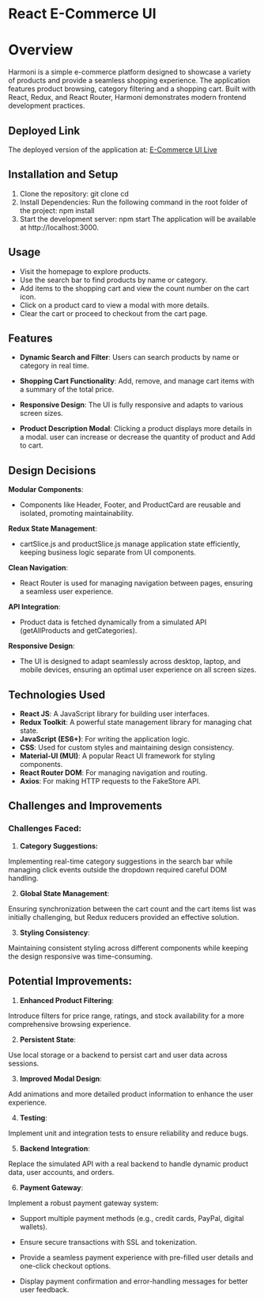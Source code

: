 # React E-Commerce UI

# Overview

Harmoni is a simple e-commerce platform designed to showcase a variety of products and provide a seamless shopping experience. The application features product browsing, category filtering and a shopping cart. Built with React, Redux, and React Router, Harmoni demonstrates modern frontend development practices.

## Deployed Link

The deployed version of the application at: [E-Commerce UI Live](https://ecommerce-harmoni.vercel.app/)

## Installation and Setup

1. Clone the repository: git clone <repository-url>
   cd <repository-folder>
2. Install Dependencies:
   Run the following command in the root folder of the project:
   npm install
3. Start the development server:
   npm start
   The application will be available at http://localhost:3000.

## Usage

- Visit the homepage to explore products.
- Use the search bar to find products by name or category.
- Add items to the shopping cart and view the count number on the cart icon.
- Click on a product card to view a modal with more details.
- Clear the cart or proceed to checkout from the cart page.

## Features

- **Dynamic Search and Filter**: Users can search products by name or category in real time.

- **Shopping Cart Functionality**: Add, remove, and manage cart items with a summary of the total price.

- **Responsive Design**: The UI is fully responsive and adapts to various screen sizes.

- **Product Description Modal**: Clicking a product displays more details in a modal. user can increase or decrease the quantity of product and Add to cart.

## Design Decisions

**Modular Components**:

- Components like Header, Footer, and ProductCard are reusable and isolated, promoting maintainability.

**Redux State Management**:

- cartSlice.js and productSlice.js manage application state efficiently, keeping business logic separate from UI components.

**Clean Navigation**:

- React Router is used for managing navigation between pages, ensuring a seamless user experience.

**API Integration**:

- Product data is fetched dynamically from a simulated API (getAllProducts and getCategories).

**Responsive Design**:

- The UI is designed to adapt seamlessly across desktop, laptop, and mobile devices, ensuring an optimal user experience on all screen sizes.

## Technologies Used

- **React JS**: A JavaScript library for building user interfaces.
- **Redux Toolkit**: A powerful state management library for managing chat state.
- **JavaScript (ES6+)**: For writing the application logic.
- **CSS**: Used for custom styles and maintaining design consistency.
- **Material-UI (MUI)**: A popular React UI framework for styling components.
- **React Router DOM**: For managing navigation and routing.
- **Axios**: For making HTTP requests to the FakeStore API.

## Challenges and Improvements

### Challenges Faced:

1. **Category Suggestions:**

Implementing real-time category suggestions in the search bar while
managing click events outside the dropdown required careful DOM
handling.

2. **Global State Management**:

Ensuring synchronization between the cart count and the cart items list was initially challenging, but Redux reducers provided an effective solution.

3. **Styling Consistency**:

Maintaining consistent styling across different components while keeping the design responsive was time-consuming.

## Potential Improvements:

1. **Enhanced Product Filtering**:

Introduce filters for price range, ratings, and stock availability for a more comprehensive browsing experience.

2. **Persistent State**:

Use local storage or a backend to persist cart and user data across sessions.

3. **Improved Modal Design**:

Add animations and more detailed product information to enhance the user experience.

4. **Testing**:

Implement unit and integration tests to ensure reliability and reduce bugs.

5. **Backend Integration**:

Replace the simulated API with a real backend to handle dynamic product data, user accounts, and orders.

6. **Payment Gateway**:

Implement a robust payment gateway system:

- Support multiple payment methods (e.g., credit cards, PayPal, digital wallets).

- Ensure secure transactions with SSL and tokenization.

- Provide a seamless payment experience with pre-filled user details and one-click checkout options.

- Display payment confirmation and error-handling messages for better user feedback.
